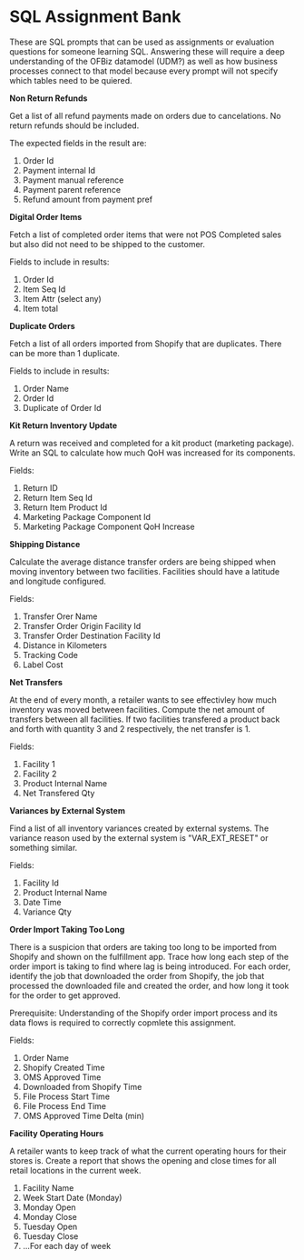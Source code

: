 # SQL Assignment Bank

These are SQL prompts that can be used as assignments or evaluation questions for someone learning SQL. Answering these will require a deep understanding of the OFBiz datamodel (UDM?) as well as how business processes connect to that model because every prompt will not specify which tables need to be quiered.

**Non Return Refunds**

Get a list of all refund payments made on orders due to cancelations. No return refunds should be included.

The expected fields in the result are:
1. Order Id
2. Payment internal Id
3. Payment manual reference
4. Payment parent reference
5. Refund amount from payment pref

**Digital Order Items**

Fetch a list of completed order items that were not POS Completed sales but also did not need to be shipped to the customer.

Fields to include in results:
1. Order Id
2. Item Seq Id
3. Item Attr (select any)
4. Item total

**Duplicate Orders**

Fetch a list of all orders imported from Shopify that are duplicates. There can be more than 1 duplicate.

Fields to include in results:
1. Order Name
2. Order Id
3. Duplicate of Order Id

**Kit Return Inventory Update**

A return was received and completed for a kit product (marketing package). Write an SQL to calculate how much QoH was increased for its components.

Fields:
1. Return ID
2. Return Item Seq Id
3. Return Item Product Id
4. Marketing Package Component Id
5. Marketing Package Component QoH Increase

**Shipping Distance**

Calculate the average distance transfer orders are being shipped when moving inventory between two facilities. Facilities should have a latitude and longitude configured.

Fields:
1. Transfer Orer Name
2. Transfer Order Origin Facility Id
3. Transfer Order Destination Facility Id
4. Distance in Kilometers
5. Tracking Code
6. Label Cost

**Net Transfers**

At the end of every month, a retailer wants to see effectivley how much inventory was moved between facilities. Compute the net amount of transfers between all facilities. If two facilities transfered a product back and forth with quantity 3 and 2 respectively, the net transfer is 1.

Fields:
1. Facility 1
2. Facility 2
3. Product Internal Name
4. Net Transfered Qty

**Variances by External System**

Find a list of all inventory variances created by external systems. The variance reason used by the external system is "VAR_EXT_RESET" or something similar.

Fields:
1. Facility Id
2. Product Internal Name
3. Date Time
4. Variance Qty

**Order Import Taking Too Long**

There is a suspicion that orders are taking too long to be imported from Shopify and shown on the fulfillment app. Trace how long each step of the order import is taking to find where lag is being introduced.
For each order, identify the job that downloaded the order from Shopify, the job that processed the downloaded file and created the order, and how long it took for the order to get approved.

Prerequisite: Understanding of the Shopify order import process and its data flows is required to correctly copmlete this assignment.

Fields:
1. Order Name
2. Shopify Created Time
3. OMS Approved Time
4. Downloaded from Shopify Time
5. File Process Start Time
6. File Process End Time
7. OMS Approved Time Delta (min)

**Facility Operating Hours**

A retailer wants to keep track of what the current operating hours for their stores is. Create a report that shows the opening and close times for all retail locations in the current week.

1. Facility Name
2. Week Start Date (Monday)
3. Monday Open
4. Monday Close
5. Tuesday Open
6. Tuesday Close
7. ...For each day of week